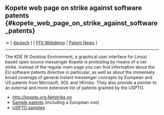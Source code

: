 ## Kopete web page on strike against software patents {#kopete_web_page_on_strike_against_software_patents}

-\> \[ [ deutsch](KopeteNetStrike0504De "wikilink") \] \[ [FFII
Webdemo](http://demo.ffii.org/webdemo.php "wikilink") \| [ Patent
News](SwpatcninoEn "wikilink") \]

------------------------------------------------------------------------

The KDE (K Desktop Environment, a graphical user interface for Linux)
based open source messenger Kopete is protesting by means of a net
strike. Instead of the regular main page you can find information about
the EU software patents directive in particular, as well as about the
immensely broad coverage of general instant messenger concepts by
European and US patents from Microsoft, AOL and !iKimbo. They also
provide a pointer to an external and more extensive list of patents
granted by the USPTO.

-   [ <http://kopete.org> Netstrike on](//kopete.org "wikilink")
-   [Sample patents](http://kopete.kde.org/patents.html "wikilink")
    (including a European one)
-   [USPTO
    samples](http://mail.jabber.org/pipermail/im-patents/2003-February/000075.html "wikilink")
